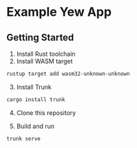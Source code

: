 # Example Yew App

## Getting Started

1. Install Rust toolchain
2. Install WASM target

```bash
rustup target add wasm32-unknown-unknown
```

3. Install Trunk

```bash
cargo install trunk
```

4. Clone this repository

5. Build and run

```bash
trunk serve
```